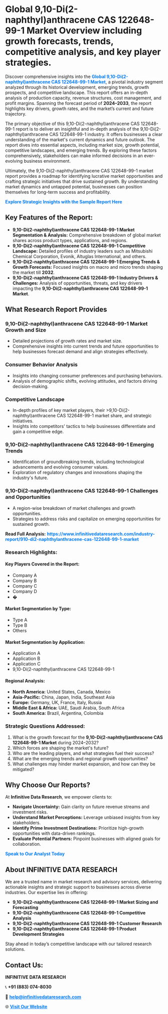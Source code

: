 <h1>Global 9,10-Di(2-naphthyl)anthracene CAS 122648-99-1 Market Overview including growth forecasts, trends, competitive analysis, and key player strategies.</h1>
<p>
Discover comprehensive insights into the 
<a href="https://www.infinitivedataresearch.com/industry-report/910-di2-naphthylanthracene-cas-122648-99-1-market" rel="dofollow" style="color: #007BFF; text-decoration: none;"><strong>Global 9,10-Di(2-naphthyl)anthracene CAS 122648-99-1 Market</strong></a>, a pivotal industry segment analyzed through its historical development, emerging trends, growth prospects, and competitive landscape. This report offers an in-depth analysis of production capacity, revenue structures, cost management, and profit margins. Spanning the forecast period of <strong>2024–2033</strong>, the report highlights key drivers, growth rates, and the market’s current and future trajectory.
</p>
<p>
The primary objective of this 9,10-Di(2-naphthyl)anthracene CAS 122648-99-1 report is to deliver an insightful and in-depth analysis of the 9,10-Di(2-naphthyl)anthracene CAS 122648-99-1 industry. It offers businesses a clear understanding of the market's current dynamics and future outlook. The report dives into essential aspects, including market size, growth potential, competitive landscapes, and emerging trends. By exploring these factors comprehensively, stakeholders can make informed decisions in an ever-evolving business environment.
</p>
<p>
Ultimately, the 9,10-Di(2-naphthyl)anthracene CAS 122648-99-1 market report provides a roadmap for identifying lucrative market opportunities and crafting strategic initiatives that drive sustained growth. By understanding market dynamics and untapped potential, businesses can position themselves for long-term success and profitability.
</p>
<p>
<a href="https://www.infinitivedataresearch.com/request-sample/reportId=107435" style="color: #007BFF; text-decoration: none;"><strong>Explore Strategic Insights with the Sample Report Here</strong></a>
</p>

<h2>Key Features of the Report:</h2>
<ul>
<li><strong>9,10-Di(2-naphthyl)anthracene CAS 122648-99-1 Market Segmentation & Analysis:</strong> Comprehensive breakdown of global market shares across product types, applications, and regions.</li>
<li><strong>9,10-Di(2-naphthyl)anthracene CAS 122648-99-1 Competitive Landscape:</strong> Detailed profiles of industry leaders such as Mitsubishi Chemical Corporation, Evonik, Altuglas International, and others.</li>
<li><strong>9,10-Di(2-naphthyl)anthracene CAS 122648-99-1 Emerging Trends & Growth Forecasts:</strong> Focused insights on macro and micro trends shaping the market till <strong>2032</strong>.</li>
<li><strong>9,10-Di(2-naphthyl)anthracene CAS 122648-99-1 Industry Drivers & Challenges:</strong> Analysis of opportunities, threats, and key drivers impacting the <strong>9,10-Di(2-naphthyl)anthracene CAS 122648-99-1 Market</strong>.</li>
</ul>

<h2>What Research Report Provides</h2>
<h3>9,10-Di(2-naphthyl)anthracene CAS 122648-99-1 Market Growth and Size</h3>
<ul>
<li>Detailed projections of growth rates and market size.</li>
<li>Comprehensive insights into current trends and future opportunities to help businesses forecast demand and align strategies effectively.</li>
</ul>

<h3>Consumer Behavior Analysis</h3>
<ul>
<li>Insights into changing consumer preferences and purchasing behaviors.</li>
<li>Analysis of demographic shifts, evolving attitudes, and factors driving decision-making.</li>
</ul>

<h3>Competitive Landscape</h3>
<ul>
<li>In-depth profiles of key market players, their >9,10-Di(2-naphthyl)anthracene CAS 122648-99-1 market share, and strategic initiatives.</li>
<li>Insights into competitors' tactics to help businesses differentiate and gain a competitive edge.</li>
</ul>

<h3>9,10-Di(2-naphthyl)anthracene CAS 122648-99-1 Emerging Trends</h3>
<ul>
<li>Identification of groundbreaking trends, including technological advancements and evolving consumer values.</li>
<li>Exploration of regulatory changes and innovations shaping the industry's future.</li>
</ul>

<h3>9,10-Di(2-naphthyl)anthracene CAS 122648-99-1 Challenges and Opportunities</h3>
<ul>
<li>A region-wise breakdown of market challenges and growth opportunities.</li>
<li>Strategies to address risks and capitalize on emerging opportunities for sustained growth.</li>
</ul>
<p><strong>Read Full Analysis:</strong> <a href="https://www.infinitivedataresearch.com/industry-report/910-di2-naphthylanthracene-cas-122648-99-1-market" rel="dofollow" style="color: #007BFF; text-decoration: none;"><strong>https://www.infinitivedataresearch.com/industry-report/910-di2-naphthylanthracene-cas-122648-99-1-market</strong></a></p>
<h3>Research Highlights:</h3>
<h4>Key Players Covered in the Report:</h4>
<ul><li>Company A</li><li>Company B</li><li>Company C</li><li>Company D</li><li>�</li></ul>
<h4>Market Segmentation by Type:</h4>
<ul><li>Type A</li><li>Type B</li><li>Others</li></ul>
<h4>Market Segmentation by Application:</h4>
<ul><li>Application A</li><li>Application B</li><li>Application C</li><li>9,10-Di(2-naphthyl)anthracene CAS 122648-99-1</li></ul>

<h4>Regional Analysis:</h4>
<ul>
<li><strong>North America:</strong> United States, Canada, Mexico</li>
<li><strong>Asia-Pacific:</strong> China, Japan, India, Southeast Asia</li>
<li><strong>Europe:</strong> Germany, UK, France, Italy, Russia</li>
<li><strong>Middle East & Africa:</strong> UAE, Saudi Arabia, South Africa</li>
<li><strong>South America:</strong> Brazil, Argentina, Colombia</li>
</ul>

<h3>Strategic Questions Addressed:</h3>
<ol>
<li>What is the growth forecast for the <strong>9,10-Di(2-naphthyl)anthracene CAS 122648-99-1 Market</strong> during 2024–2032?</li>
<li>Which forces are shaping the market's future?</li>
<li>Who are the leading players, and what strategies fuel their success?</li>
<li>What are the emerging trends and regional growth opportunities?</li>
<li>What challenges may hinder market expansion, and how can they be mitigated?</li>
</ol>

<h2>Why Choose Our Reports?</h2>
<p>At <strong>Infinitive Data Research</strong>, we empower clients to:</p>
<ul>
<li><strong>Navigate Uncertainty:</strong> Gain clarity on future revenue streams and investment risks.</li>
<li><strong>Understand Market Perceptions:</strong> Leverage unbiased insights from key stakeholders.</li>
<li><strong>Identify Prime Investment Destinations:</strong> Prioritize high-growth opportunities with data-driven rankings.</li>
<li><strong>Evaluate Potential Partners:</strong> Pinpoint businesses with aligned goals for collaboration.</li>
</ul>
<p><a href="https://www.infinitivedataresearch.com/industry-report/910-di2-naphthylanthracene-cas-122648-99-1-market" rel="dofollow" style="color: #007BFF; text-decoration: none;"><strong>Speak to Our Analyst Today</strong></a></p>

<h2>About INFINITIVE DATA RESEARCH</h2>
<p>We are a trusted name in market research and advisory services, delivering actionable insights and strategic support to businesses across diverse industries. Our expertise lies in offering:</p>
<ul>
<li><strong>9,10-Di(2-naphthyl)anthracene CAS 122648-99-1 Market Sizing and Forecasting</strong></li>
<li><strong>9,10-Di(2-naphthyl)anthracene CAS 122648-99-1 Competitive Analysis</strong></li>
<li><strong>9,10-Di(2-naphthyl)anthracene CAS 122648-99-1 Customer Research</strong></li>
<li><strong>9,10-Di(2-naphthyl)anthracene CAS 122648-99-1 Product Development Strategies</strong></li>
</ul>
<p>Stay ahead in today’s competitive landscape with our tailored research solutions.</p>

<h2>Contact Us:</h2>
<p><strong>INFINITIVE DATA RESEARCH</strong></p>
<p>📞 <strong>+91 (883) 074-8030</strong></p>
<p>📧 <strong><a href="mailto:help@infinitivedataresearch.com" style="color: #007BFF;">help@infinitivedataresearch.com</a></strong></p>
<p>🌐 <strong><a href="https://www.infinitivedataresearch.com" rel="dofollow" style="color: #007BFF;">Visit Our Website</a></strong></p>